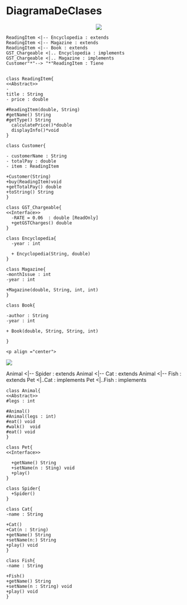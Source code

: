 # DiagramaDeClases 




<p align ="center">
 <image src="Pics/ReadingItem.png"></image>
 </p>

    ReadingItem <|-- Encyclopedia : extends
    ReadingItem <|-- Magazine : extends
    ReadingItem <|-- Book : extends
    GST_Chargeable <|.. Encyclopedia : implements
    GST_Chargeable <|.. Magazine : implements
    Customer"*"--> "*"ReadingItem : Tiene
    
    
    class ReadingItem{
    <<Abstract>>
    - 
    title : String
    - price : double

    #ReadingItem(double, String)
    #getName() String
    #getType() String
      calculatePrice()*double
      displayInfo()*void
    }

    class Customer{

    - customerName : String
    - totalPay : double
    - item : ReadingItem

    +Customer(String)
    +buy(ReadingItem)void
    +getTotalPay() double
    +toString() String
    }

    class GST_Chargeable{
    <<Interface>>
      -RATE = 0.06  : double [ReadOnly]
      +getGSTCharges() double 
    }

    class Encyclopedia{
      -year : int

      + Encyclopedia(String, double) 
    }

    class Magazine{
    -monthIssue : int
    -year : int

    +Magazine(double, String, int, int)
    }
    
    class Book{
    
    -author : String
    -year : int

    + Book(double, String, String, int)

    }
    
    <p align ="center">
 <image src="Pics/Animal.png"></image>
 </p>

Animal <|-- Spider : extends
    Animal <|-- Cat : extends
    Animal <|-- Fish : extends
    Pet <|..Cat : implements
    Pet <|..Fish : implements
    

    class Animal{
    <<Abstract>>
    #legs : int

    #Animal()
    #Animal(legs : int)
    #eat() void 
    #walk()  void
    #eat() void 
    }

    class Pet{
    <<Interface>>
      
      +getName() String
      +setName(n : Sting) void
      +play()
    }

    class Spider{
      +Spider()
    }

    class Cat{
    -name : String

    +Cat()
    +Cat(n : String)
    +getName() String
    +setName(n:) String
    +play() void
    }

    class Fish{
    -name : String

    +Fish()
    +getName() String
    +setName(n : String) void
    +play() void
    }
